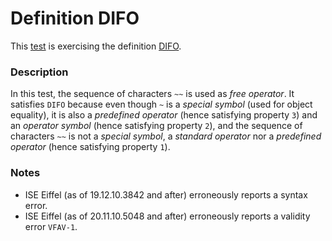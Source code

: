 # Definition DIFO

This [test](.) is exercising the definition [DIFO](../../difo/Readme.md).

### Description

In this test, the sequence of characters `~~` is used as *free operator*. It satisfies `DIFO` because even though `~` is a *special symbol* (used for object equality), it is also a *predefined operator* (hence satisfying property `3`) and an *operator symbol* (hence satisfying property `2`), and the sequence of characters `~~` is not a *special symbol*, a *standard operator* nor a *predefined operator* (hence satisfying property `1`).

### Notes

* ISE Eiffel (as of 19.12.10.3842 and after) erroneously reports a syntax error.
* ISE Eiffel (as of 20.11.10.5048 and after) erroneously reports a validity error  `VFAV-1`.
